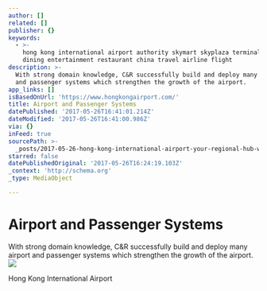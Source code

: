 ```yaml
---
author: []
related: []
publisher: {}
keywords:
  - >-
    hong kong international airport authority skymart skyplaza terminal shopping
    dining entertainment restaurant china travel airline flight
description: >-
  With strong domain knowledge, C&R successfully build and deploy many airport
  and passenger systems which strengthen the growth of the airport.
app_links: []
isBasedOnUrl: 'https://www.hongkongairport.com/'
title: Airport and Passenger Systems
datePublished: '2017-05-26T16:41:01.214Z'
dateModified: '2017-05-26T16:41:00.986Z'
via: {}
inFeed: true
sourcePath: >-
  _posts/2017-05-26-hong-kong-international-airport-your-regional-hub-with-wor.md
starred: false
datePublishedOriginal: '2017-05-26T16:24:19.103Z'
_context: 'http://schema.org'
_type: MediaObject

---
```

# Airport and Passenger Systems

With strong domain knowledge, C&R successfully build and deploy many airport and passenger systems which strengthen the growth of the airport.
![](https://the-grid-user-content.s3-us-west-2.amazonaws.com/43619693-4b28-41ae-9a4f-be9413f7903f.jpg)

<article style=""><p>Hong Kong International Airport</p></article>